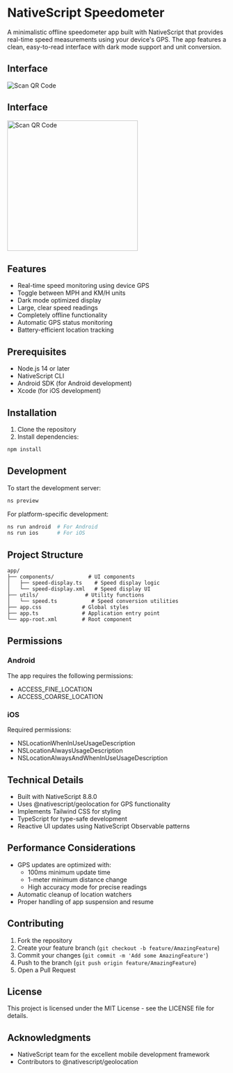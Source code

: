 # NativeScript Speedometer

A minimalistic offline speedometer app built with NativeScript that provides real-time speed measurements using your device's GPS. The app features a clean, easy-to-read interface with dark mode support and unit conversion.

## Interface
![Scan QR Code](./IMG_6647.jpeg)

## Interface
<img src="./IMG_6647.jpeg" alt="Scan QR Code" width="300">



## Features

- Real-time speed monitoring using device GPS
- Toggle between MPH and KM/H units
- Dark mode optimized display
- Large, clear speed readings
- Completely offline functionality
- Automatic GPS status monitoring
- Battery-efficient location tracking

## Prerequisites

- Node.js 14 or later
- NativeScript CLI
- Android SDK (for Android development)
- Xcode (for iOS development)

## Installation

1. Clone the repository
2. Install dependencies:
```bash
npm install
```

## Development

To start the development server:
```bash
ns preview
```

For platform-specific development:
```bash
ns run android  # For Android
ns run ios      # For iOS
```

## Project Structure

```
app/
├── components/           # UI components
│   ├── speed-display.ts    # Speed display logic
│   └── speed-display.xml   # Speed display UI
├── utils/               # Utility functions
│   └── speed.ts           # Speed conversion utilities
├── app.css             # Global styles
├── app.ts              # Application entry point
└── app-root.xml        # Root component
```

## Permissions

### Android
The app requires the following permissions:
- ACCESS_FINE_LOCATION
- ACCESS_COARSE_LOCATION

### iOS
Required permissions:
- NSLocationWhenInUseUsageDescription
- NSLocationAlwaysUsageDescription
- NSLocationAlwaysAndWhenInUseUsageDescription

## Technical Details

- Built with NativeScript 8.8.0
- Uses @nativescript/geolocation for GPS functionality
- Implements Tailwind CSS for styling
- TypeScript for type-safe development
- Reactive UI updates using NativeScript Observable patterns

## Performance Considerations

- GPS updates are optimized with:
  - 100ms minimum update time
  - 1-meter minimum distance change
  - High accuracy mode for precise readings
- Automatic cleanup of location watchers
- Proper handling of app suspension and resume

## Contributing

1. Fork the repository
2. Create your feature branch (`git checkout -b feature/AmazingFeature`)
3. Commit your changes (`git commit -m 'Add some AmazingFeature'`)
4. Push to the branch (`git push origin feature/AmazingFeature`)
5. Open a Pull Request

## License

This project is licensed under the MIT License - see the LICENSE file for details.

## Acknowledgments

- NativeScript team for the excellent mobile development framework
- Contributors to @nativescript/geolocation

